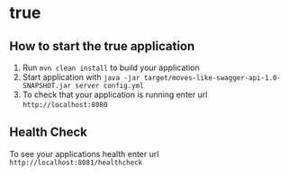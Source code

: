 # true

How to start the true application
---

1. Run `mvn clean install` to build your application
2. Start application with `java -jar target/moves-like-swagger-api-1.0-SNAPSHOT.jar server config.yml`
3. To check that your application is running enter url `http://localhost:8080`

Health Check
---

To see your applications health enter url `http://localhost:8081/healthcheck`
